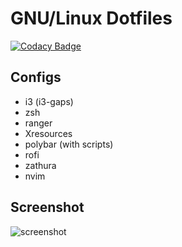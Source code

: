 # GNU/Linux Dotfiles
[![Codacy Badge](https://api.codacy.com/project/badge/Grade/640fe243663343eb9fb6a49e7b2bfe1a)](https://www.codacy.com/app/sebboer/dotfiles?utm_source=github.com&amp;utm_medium=referral&amp;utm_content=sebboer/dotfiles&amp;utm_campaign=Badge_Grade)

## Configs
+ i3 (i3-gaps)
+ zsh
+ ranger
+ Xresources
+ polybar (with scripts)
+ rofi
+ zathura
+ nvim

## Screenshot

![screenshot](https://raw.githubusercontent.com/sebboer/dotfiles/master/Pictures/themes/gruvbox.png)
